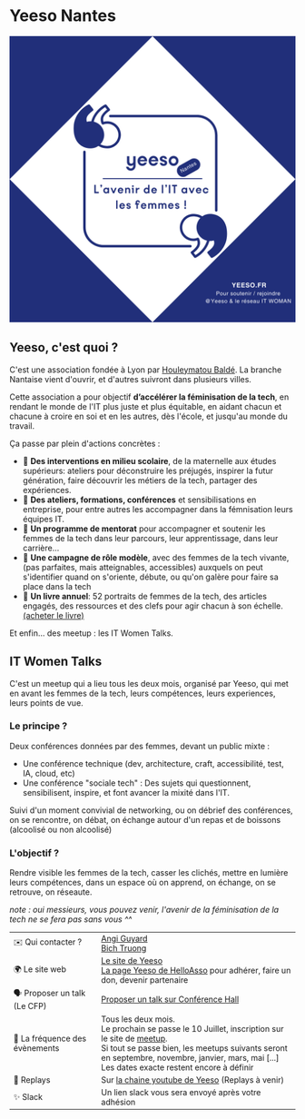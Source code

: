 # Yeeso Nantes
![logo](Yeeso.png)

## Yeeso, c'est quoi ?

C'est une association fondée à Lyon par [Houleymatou Baldé](https://www.linkedin.com/in/houleymatou-balde/). La branche Nantaise vient d'ouvrir, et d'autres suivront dans plusieurs villes.

Cette association a pour objectif **d’accélérer la féminisation de la tech**, en rendant le monde de l'IT plus juste et plus équitable, en aidant chacun et chacune à croire en soi et en les autres, dès l'école, et jusqu'au monde du travail.

Ça passe par plein d'actions concrètes :
- 🎒 **Des interventions en milieu scolaire**, de la maternelle aux études supérieurs: ateliers pour déconstruire les préjugés, inspirer la futur génération, faire découvrir les métiers de la tech, partager des expériences.
- 💼 **Des ateliers, formations, conférences** et sensibilisations en entreprise, pour entre autres les accompagner dans la fémnisation leurs équipes IT.
- 🤝 **Un programme de mentorat** pour accompagner et soutenir les femmes de la tech dans leur parcours, leur apprentissage, dans leur carrière...
- 🌟 **Une campagne de rôle modèle**, avec des femmes de la tech vivante, (pas parfaites, mais atteignables, accessibles) auxquels on peut s'identifier quand on s'oriente, débute, ou qu'on galère pour faire sa place dans la tech
- 📖 **Un livre annuel**: 52 portraits de femmes de la tech, des articles engagés, des ressources et des clefs pour agir chacun à son échelle. [(acheter le livre)](https://amzn.eu/d/0JmlUpm)

Et enfin... des meetup : les IT Women Talks.

## IT Women Talks

C'est un meetup qui a lieu tous les deux mois, organisé par Yeeso, qui met en avant les femmes de la tech, leurs compétences, leurs experiences, leurs points de vue.

### Le principe ?
Deux conférences données par des femmes, devant un public mixte :
- Une conférence technique (dev, architecture, craft, accessibilité, test, IA, cloud, etc)
- Une conférence "sociale tech" : Des sujets qui questionnent, sensibilisent, inspire, et font avancer la mixité dans l'IT.

Suivi d'un moment convivial de networking, ou on débrief des conférences, on se rencontre, on débat, on échange autour d'un repas et de boissons (alcoolisé ou non alcoolisé)

### L'objectif ? 
Rendre visible les femmes de la tech, casser les clichés, mettre en lumière leurs compétences, dans un espace où on apprend, on échange, on se retrouve, on réseaute.


*note : oui messieurs, vous pouvez venir, l'avenir de la féminisation de la tech ne se fera pas sans vous ^^*


|                                |     |
| ------------------------------ | --- |
| ✉️ Qui contacter ?             | [Angi Guyard](https://www.linkedin.com/in/angi-guyard/) <br/>[Bich Truong](https://www.linkedin.com/in/bich-truong/)    |
| 🌍 Le site web                 | [Le site de Yeeso](https://yeeso.fr/) <br/> [La page Yeeso de HelloAsso](https://www.helloasso.com/associations/yeeso) pour adhérer, faire un don, devenir partenaire      |
| 🗣 Proposer un talk (Le CFP)     | [Proposer un talk sur Conférence Hall ](https://conference-hall.io/team/yeeso-leader/nantes-it-women-talks-by-yeeso)    |
| 📆 La fréquence des évènements | Tous les deux mois. <br/> Le prochain se passe le 10 Juillet, inscription sur le site de [meetup](https://www.meetup.com/yeeso-itwomen-network/events/308136995/?slug=yeeso-itwomen-network&eventId=308136995). <br/> Si tout se passe bien, les meetups suivants seront en septembre, novembre, janvier, mars, mai [...] <br/> Les dates exacte restent encore à définir   |
| 🎥 Replays                     | Sur [la chaine youtube de Yeeso](https://www.youtube.com/@yeeso-itwomen-network) (Replays à venir)    |
| ✨ Slack                       | Un lien slack vous sera envoyé après votre adhésion    |
